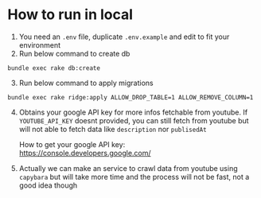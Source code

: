 # How to run in local

1. You need an `.env` file, duplicate `.env.example` and edit to fit your environment
2. Run below command to create db

```
bundle exec rake db:create
```

3. Run below command to apply migrations

```
bundle exec rake ridge:apply ALLOW_DROP_TABLE=1 ALLOW_REMOVE_COLUMN=1
```

4. Obtains your google API key for more infos fetchable from youtube. If `YOUTUBE_API_KEY` doesnt provided,
   you can still fetch from youtube but will not able to fetch data like `description` nor `publisedAt`
   
   How to get your google API key: https://console.developers.google.com/

5. Actually we can make an service to crawl data from youtube using `capybara` but will take more time and the process will not be fast, not a good idea though
